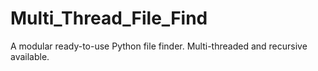 # Multi_Thread_File_Find
A modular ready-to-use Python file finder. Multi-threaded and recursive available.
